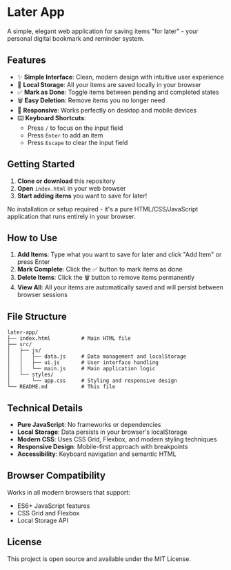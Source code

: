 # Later App

A simple, elegant web application for saving items "for later" - your personal digital bookmark and reminder system.

## Features

- ✨ **Simple Interface**: Clean, modern design with intuitive user experience
- 💾 **Local Storage**: All your items are saved locally in your browser
- ✅ **Mark as Done**: Toggle items between pending and completed states
- 🗑️ **Easy Deletion**: Remove items you no longer need
- 📱 **Responsive**: Works perfectly on desktop and mobile devices
- ⌨️ **Keyboard Shortcuts**: 
  - Press `/` to focus on the input field
  - Press `Enter` to add an item
  - Press `Escape` to clear the input field

## Getting Started

1. **Clone or download** this repository
2. **Open** `index.html` in your web browser
3. **Start adding items** you want to save for later!

No installation or setup required - it's a pure HTML/CSS/JavaScript application that runs entirely in your browser.

## How to Use

1. **Add Items**: Type what you want to save for later and click "Add Item" or press Enter
2. **Mark Complete**: Click the ✅ button to mark items as done
3. **Delete Items**: Click the 🗑️ button to remove items permanently
4. **View All**: All your items are automatically saved and will persist between browser sessions

## File Structure

```
later-app/
├── index.html          # Main HTML file
├── src/
│   ├── js/
│   │   ├── data.js     # Data management and localStorage
│   │   ├── ui.js       # User interface handling
│   │   └── main.js     # Main application logic
│   └── styles/
│       └── app.css     # Styling and responsive design
└── README.md           # This file
```

## Technical Details

- **Pure JavaScript**: No frameworks or dependencies
- **Local Storage**: Data persists in your browser's localStorage
- **Modern CSS**: Uses CSS Grid, Flexbox, and modern styling techniques
- **Responsive Design**: Mobile-first approach with breakpoints
- **Accessibility**: Keyboard navigation and semantic HTML

## Browser Compatibility

Works in all modern browsers that support:
- ES6+ JavaScript features
- CSS Grid and Flexbox
- Local Storage API

## License

This project is open source and available under the MIT License.

